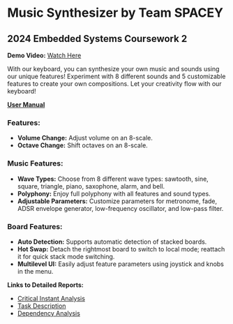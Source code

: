 # Music Synthesizer by Team SPACEY
## 2024 Embedded Systems Coursework 2

**Demo Video:** [Watch Here](https://youtu.be/WAD-bAxjCrM)

With our keyboard, you can synthesize your own music and sounds using our unique features! Experiment with 8 different sounds and 5 customizable features to create your own compositions. Let your creativity flow with our keyboard!

**[User Manual](md\UserManual.md)**

### Features:

- **Volume Change:** Adjust volume on an 8-scale.
- **Octave Change:** Shift octaves on an 8-scale.

### Music Features:

- **Wave Types:** Choose from 8 different wave types: sawtooth, sine, square, triangle, piano, saxophone, alarm, and bell.
- **Polyphony:** Enjoy full polyphony with all features and sound types.
- **Adjustable Parameters:** Customize parameters for metronome, fade, ADSR envelope generator, low-frequency oscillator, and low-pass filter.

### Board Features:

- **Auto Detection:** Supports automatic detection of stacked boards.
- **Hot Swap:** Detach the rightmost board to switch to local mode; reattach it for quick stack mode switching.
- **Multilevel UI:** Easily adjust feature parameters using joystick and knobs in the menu.

**Links to Detailed Reports:**
- [Critical Instant Analysis](md\CriticalInstantAnalysis.md)
- [Task Description](md\tasks_desciption.md)
- [Dependency Analysis](md\dependency.md)